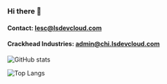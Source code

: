 ### Hi there 👋

#### Contact: lesc@lsdevcloud.com
#### Crackhead Industries: admin@chi.lsdevcloud.com

![GitHub stats](https://github-readme-stats.vercel.app/api?username=lsdevcloud&show_icons=true&theme=radical)

![Top Langs](https://github-readme-stats.vercel.app/api/top-langs/?username=lsdevcloud&langs_count=8&theme=radical&hide=c)
